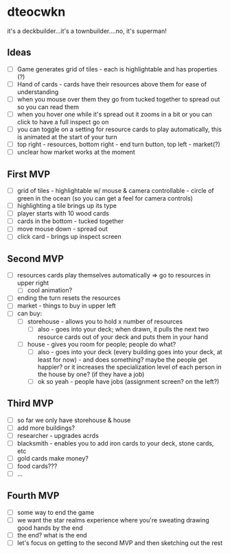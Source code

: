 # dteocwkn
it's a deckbuilder...it's a townbuilder....no, it's superman!



## Ideas

- [ ] Game generates grid of tiles - each is highlightable and has properties (?)
- [ ] Hand of cards - cards have their resources above them for ease of understanding
- [ ] when you mouse over them they go from tucked together to spread out so you can read them
- [ ] when you hover one while it's spread out it zooms in a bit or you can click to have a full inspect go on
- [ ] you can toggle on a setting for resource cards to play automatically, this is animated at the start of your turn
- [ ] top right - resources, bottom right - end turn button, top left - market(?)
- [ ] unclear how market works at the moment

## First MVP

- [ ] grid of tiles - highlightable w/ mouse & camera controllable - circle of green in the ocean (so you can get a feel for camera controls)
- [ ] highlighting a tile brings up its type
- [ ] player starts with 10 wood cards
- [ ] cards in the bottom - tucked together
- [ ] move mouse down - spread out
- [ ] click card - brings up inspect screen

## Second MVP

- [ ] resources cards play themselves automatically => go to resources in upper right
  - [ ] cool animation?
- [ ] ending the turn resets the resources
- [ ] market - things to buy in upper left
- [ ] can buy:
  - [ ] storehouse - allows you to hold x number of resources
    - [ ] also - goes into your deck; when drawn, it pulls the next two resource cards out of your deck and puts them in your hand
  - [ ] house - gives you room for people; people do what?
    - [ ] also - goes into your deck (every building goes into your deck, at least for now) - and does something? maybe the people get happier? or it increases the specialization level of each person in the house by one? (if they have a job)
    - [ ] ok so yeah - people have jobs (assignment screen? on the left?)

## Third MVP

- [ ] so far we only have storehouse & house
- [ ] add more buildings?
- [ ] researcher - upgrades acrds
- [ ] blacksmith - enables you to add iron cards to your deck, stone cards, etc
- [ ] gold cards make money?
- [ ] food cards???
- [ ] ...

## Fourth MVP

- [ ] some way to end the game
- [ ] we want the star realms experience where you're sweating drawing good hands by the end
- [ ] the end? what is the end
- [ ] let's focus on getting to the second MVP and then sketching out the rest